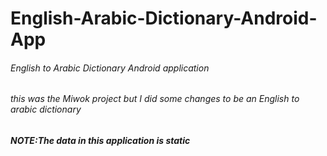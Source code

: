 # English-Arabic-Dictionary-Android-App
###### English to Arabic Dictionary Android application
###### this was the Miwok project but I did some changes to be an English to arabic dictionary
##### NOTE:The data in this application is static
